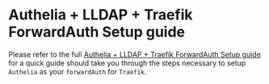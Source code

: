 # Authelia + LLDAP + Traefik ForwardAuth Setup guide

Please refer to the full [Authelia + LLDAP + Traefik ForwardAuth Setup guide](https://truecharts.org/charts/enterprise/authelia/Setup-Guide) for a quick guide should take you through the steps necessary to setup `Authelia` as your `forwardAuth` for `Traefik`. 
